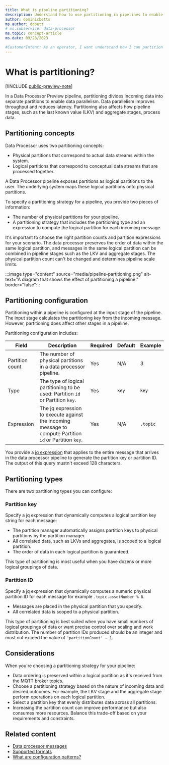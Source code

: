 ```yaml
---
title: What is pipeline partitioning?
description: Understand how to use partitioning in pipelines to enable parallelism. Partitioning can improve throughput and reduce latency
author: dominicbetts
ms.author: dobett
# ms.subservice: data-processor
ms.topic: concept-article
ms.date: 09/28/2023

#CustomerIntent: As an operator, I want understand how I can partition my data into multiple pipeline instances so that I can improve throughput and reduce latency.
---
```


# What is partitioning?

[!INCLUDE [public-preview-note](../includes/public-preview-note.md)]

In a Data Processor Preview pipeline, partitioning divides incoming data into separate partitions to enable data parallelism. Data parallelism improves throughput and reduces latency. Partitioning also affects how pipeline stages, such as the last known value (LKV) and aggregate stages, process data.

<!-- TODO: Add links to pipeline stages in previous paragraph -->

## Partitioning concepts

Data Processor uses two partitioning concepts:

- Physical partitions that correspond to actual data streams within the system.
- Logical partitions that correspond to conceptual data streams that are processed together.

A Data Processor pipeline exposes partitions as logical partitions to the user. The underlying system maps these logical partitions onto physical partitions.

To specify a partitioning strategy for a pipeline, you provide two pieces of information:

- The number of physical partitions for your pipeline.
- A partitioning strategy that includes the partitioning type and an expression to compute the logical partition for each incoming message.

It's important to choose the right partition counts and partition expressions for your scenario. The data processor preserves the order of data within the same logical partition, and messages in the same logical partition can be combined in pipeline stages such as the LKV and aggregate stages. The physical partition count can't be changed and determines pipeline scale limits.

<!-- TODO: Add links to pipeline stages in previous paragraph -->

:::image type="content" source="media/pipeline-partitioning.png" alt-text="A diagram that shows the effect of partitioning a pipeline." border="false":::

## Partitioning configuration

Partitioning within a pipeline is configured at the input stage of the pipeline. The input stage calculates the partitioning key from the incoming message. However, partitioning does affect other stages in a pipeline.

Partitioning configuration includes:

| Field | Description | Required | Default | Example |
| ----- | ----------- | -------- | ------- | ------- |
| Partition count | The number of physical partitions in a data processor pipeline. | Yes | N/A | 3 |
| Type | The type of logical partitioning to be used: Partition `id` or Partition `key`. | Yes | `key` | `key` |
| Expression | The jq expression to execute against the incoming message to compute Partition `id` or Partition `key`. | Yes | N/A | `.topic` |

You provide a [jq expression](concept-jq-expression.md) that applies to the entire message that arrives in the data processor pipeline to generate the partition key or partition ID. The output of this query mustn't exceed 128 characters.

## Partitioning types

There are two partitioning types you can configure:

### Partition key

Specify a jq expression that dynamically computes a logical partition key string for each message:

- The partition manager automatically assigns partition keys to physical partitions by the partition manager.
- All correlated data, such as LKVs and aggregates, is scoped to a logical partition.
- The order of data in each logical partition is guaranteed.

This type of partitioning is most useful when you have dozens or more logical groupings of data.

### Partition ID

Specify a jq expression that dynamically computes a numeric physical partition ID for each message for example `.topic.assetNumber % 8`.

- Messages are placed in the physical partition that you specify.
- All correlated data is scoped to a physical partition.

This type of partitioning is best suited when you have small numbers of logical groupings of data or want precise control over scaling and work distribution. The number of partition IDs produced should be an integer and must not exceed the value of `'partitionCount' – 1`.

## Considerations

When you're choosing a partitioning strategy for your pipeline:

- Data ordering is preserved within a logical partition as it's received from the MQTT broker topics.
- Choose a partitioning strategy based on the nature of incoming data and desired outcomes. For example, the LKV stage and the aggregate stage perform operations on each logical partition.
- Select a partition key that evenly distributes data across all partitions.
- Increasing the partition count can improve performance but also consumes more resources. Balance this trade-off based on your requirements and constraints.

## Related content

- [Data processor messages](concept-message-structure.md)
- [Supported formats](concept-supported-formats.md)
- [What are configuration patterns?](concept-configuration-patterns.md)
